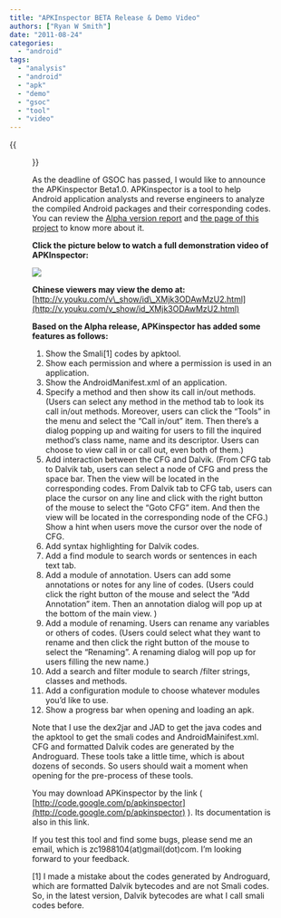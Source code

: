 ```yaml
---
title: "APKInspector BETA Release & Demo Video"
authors: ["Ryan W Smith"]
date: "2011-08-24"
categories:
  - "android"
tags: 
  - "analysis"
  - "android"
  - "apk"
  - "demo"
  - "gsoc"
  - "tool"
  - "video"
---
```

{{<figure src="images/banner.png" alt="Banner" width="50%">}}

As the deadline of GSOC has passed, I would like to announce the APKinspector Beta1.0. APKinspector is a tool to help Android application analysts and reverse engineers to analyze the compiled Android packages and their corresponding codes. You can review the [Alpha version report](https://www.honeynet.org/node/747) and [the page of this project](http://code.google.com/p/apkinspector) to know more about it.

**Click the picture below to watch a full demonstration video of APKInspector:**

[![](images/drupal_image_760-300x171.png)](http://www.youtube.com/watch?v=X538N-x3UUY)

**Chinese viewers may view the demo at:** [http://v.youku.com/v\_show/id\_XMjk3ODAwMzU2.html](http://v.youku.com/v_show/id_XMjk3ODAwMzU2.html)

**Based on the Alpha release, APKinspector has added some features as follows:**

1. Show the Smali\[1\] codes by apktool.
2. Show each permission and where a permission is used in an application.
3. Show the AndroidManifest.xml of an application.
4. Specify a method and then show its call in/out methods. (Users can select any method in the method tab to look its call in/out methods. Moreover, users can click the “Tools” in the menu and select the “Call in/out” item. Then there’s a dialog popping up and waiting for users to fill the inquired method’s class name, name and its descriptor. Users can choose to view call in or call out, even both of them.)
5. Add interaction between the CFG and Dalvik. (From CFG tab to Dalvik tab, users can select a node of CFG and press the space bar. Then the view will be located in the corresponding codes. From Dalvik tab to CFG tab, users can place the cursor on any line and click with the right button of the mouse to select the “Goto CFG” item. And then the view will be located in the corresponding node of the CFG.) Show a hint when users move the cursor over the node of CFG.
6. Add syntax highlighting for Dalvik codes.
7. Add a find module to search words or sentences in each text tab.
8. Add a module of annotation. Users can add some annotations or notes for any line of codes. (Users could click the right button of the mouse and select the “Add Annotation” item. Then an annotation dialog will pop up at the bottom of the main view. )
9. Add a module of renaming. Users can rename any variables or others of codes. (Users could select what they want to rename and then click the right button of the mouse to select the “Renaming”. A renaming dialog will pop up for users filling the new name.)
10. Add a search and filter module to search /filter strings, classes and methods.
11. Add a configuration module to choose whatever modules you’d like to use.
12. Show a progress bar when opening and loading an apk.

Note that I use the dex2jar and JAD to get the java codes and the apktool to get the smali codes and AndroidMainifest.xml. CFG and formatted Dalvik codes are generated by the Androguard. These tools take a little time, which is about dozens of seconds. So users should wait a moment when opening for the pre-process of these tools.

You may download APKinspector by the link ( [http://code.google.com/p/apkinspector](http://code.google.com/p/apkinspector) ). Its documentation is also in this link.

If you test this tool and find some bugs, please send me an email, which is zc1988104(at)gmail(dot)com. I’m looking forward to your feedback.

\[1\] I made a mistake about the codes generated by Androguard, which are formatted Dalvik bytecodes and are not Smali codes. So, in the latest version, Dalvik bytecodes are what I call smali codes before.
